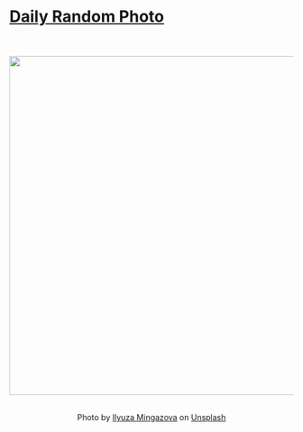 # [Daily Random Photo](https://www.dailyrandomphoto.com/)

<div align="center">
  <br>
  <br>
  <a href="https://www.dailyrandomphoto.com/p/2021/2021-01-08/"><img src="https://images.unsplash.com/photo-1607676965446-7368a12426d0?crop=entropy&cs=tinysrgb&fit=max&fm=jpg&ixid=MXw3NzUwOHwwfDF8cmFuZG9tfHx8fHx8fHw&ixlib=rb-1.2.1&q=80&w=1080" width="600px"></a>
  <br>
  <br>
  <p class="has-text-grey">Photo by <a href="https://unsplash.com/@ilyuza?utm_source=Daily%20Random%20Photo&amp;utm_medium=referral" target="_blank" rel="noopener noreferrer">Ilyuza Mingazova</a> on <a href="https://unsplash.com/photos/KWEMo8heUaU?utm_source=Daily%20Random%20Photo&amp;utm_medium=referral" target="_blank" rel="noopener noreferrer">Unsplash</a></p>
</div>
